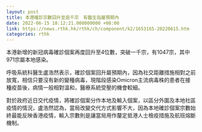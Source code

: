 ```yaml
---
layout: post
title: 本港確診宗數回升至逾千宗　有醫生指屬預期內
date: 2022-06-15 18:12:21.000000000 +08:00
link: https://news.rthk.hk/rthk/ch/component/k2/1653165-20220615.htm
categories: rthk
---
```


本港新增的新冠病毒確診個案再度回升至4位數，突破一千宗，有1047宗，其中971宗屬本地感染。

呼吸系統科醫生盧浩然表示，確診個案回升屬預期內，因為社交距離措施相對之前放寬，相信只要沒有新的變種病毒，現階段感染Omicron主流病毒株的患者在接種疫苗後，病情一般相對溫和，醫療系統受壓的機會較細。

對於政府近日交代疫情，將確診個案分作本地及輸入個案，以區分外圍及本地社區疫情的情況，盧浩然認為，當局改變交代方式影響不大，因為本地確診個案宗數始終最能反映香港疫情，輸入宗數則是讓當局用作釐定抵港人士檢疫措施及航班熔斷機制。

